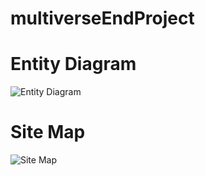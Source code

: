 # multiverseEndProject

# Entity Diagram
![Entity Diagram](https://github.com/SkyDanBinVan/multiverseEndProject/blob/main/diagrams/entityDiagram.svg?raw=true)

# Site Map
![Site Map](https://github.com/SkyDanBinVan/multiverseEndProject/blob/main/diagrams/siteMap.svg?raw=true)